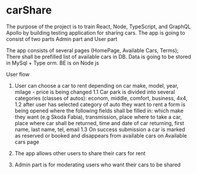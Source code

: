 # carShare

The purpose of the project is to train React, Node, TypeScript, and GraphQL Apollo by building testing application for sharing cars. 
The app is going to consist of two parts Admin part and User part

The app consists of several pages (HomePage, Available Cars, Terms);
There shall be prefilled list of available cars in DB. Data is going to be stored in MySql + Type orm. BE is on Node js 


User flow
1. User can choose a car to rent depending on car make, model, year, milage - price is being changed 
  1.1 Car park is divided into several categories (classes of autos): econom, middle, comfort, business, 4x4,
  1.2 after user has selected category of auto they want to rent a form is being opened where the following fields shall be filled in: which make they want (e.g Skoda Fabia), transmission, place where to take a car, place where car shall be returned, time and date of car returning, first name, last name, tel, email
  1.3 On success submission a car is marked as reserved or booked and disappears from available cars on Available cars page


2. The app allows other users to share their cars for rent 
3. Admin part is for moderating users who want their cars to be shared 

